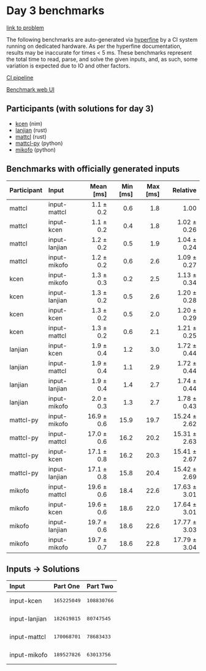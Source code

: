 # Day 3 benchmarks

[link to problem](https://adventofcode.com/2024/day/3)

The following benchmarks are auto-generated via
[hyperfine](https://github.com/sharkdp/hyperfine) by a CI system running on
dedicated hardware. As per the hyperfine documentation, results may be
inaccurate for times < 5 ms. These benchmarks represent the total time to read,
parse, and solve the given inputs, and, as such, some variation is expected due
to IO and other factors.

[CI pipeline](http://ci.papercode.net:8080/teams/main/pipelines/aoc2024)

[Benchmark web UI](https://aoc.ancalagon.black)


## Participants (with solutions for day 3)

- [kcen](https://github.com/kcen/aoc2024) (nim)
- [lanjian](https://github.com/lanjian/aoc-2024) (rust)
- [mattcl](https://github.com/mattcl/aoc2024) (rust)
- [mattcl-py](https://github.com/mattcl/aoc2024-py) (python)
- [mikofo](https://github.com/mikofo/aoc2024) (python)


## Benchmarks with officially generated inputs

| Participant | Input | Mean [ms] | Min [ms] | Max [ms] | Relative |
|:---|:---|---:|---:|---:|---:|
| mattcl | input-mattcl | 1.1 ± 0.2 | 0.6 | 1.8 | 1.00 |
| mattcl | input-kcen | 1.1 ± 0.2 | 0.4 | 1.8 | 1.02 ± 0.26 |
| mattcl | input-lanjian | 1.2 ± 0.2 | 0.5 | 1.9 | 1.04 ± 0.24 |
| mattcl | input-mikofo | 1.2 ± 0.2 | 0.6 | 2.6 | 1.09 ± 0.27 |
| kcen | input-mikofo | 1.3 ± 0.3 | 0.2 | 2.5 | 1.13 ± 0.34 |
| kcen | input-lanjian | 1.3 ± 0.2 | 0.5 | 2.6 | 1.20 ± 0.28 |
| kcen | input-kcen | 1.3 ± 0.2 | 0.5 | 2.0 | 1.20 ± 0.29 |
| kcen | input-mattcl | 1.3 ± 0.2 | 0.6 | 2.1 | 1.21 ± 0.25 |
| lanjian | input-kcen | 1.9 ± 0.4 | 1.2 | 3.0 | 1.72 ± 0.44 |
| lanjian | input-mattcl | 1.9 ± 0.4 | 1.1 | 2.9 | 1.72 ± 0.44 |
| lanjian | input-lanjian | 1.9 ± 0.4 | 1.4 | 2.7 | 1.74 ± 0.44 |
| lanjian | input-mikofo | 2.0 ± 0.3 | 1.3 | 2.7 | 1.78 ± 0.43 |
| mattcl-py | input-mikofo | 16.9 ± 0.6 | 15.9 | 19.7 | 15.24 ± 2.62 |
| mattcl-py | input-mattcl | 17.0 ± 0.6 | 16.2 | 20.2 | 15.31 ± 2.63 |
| mattcl-py | input-kcen | 17.1 ± 0.8 | 16.2 | 20.3 | 15.41 ± 2.67 |
| mattcl-py | input-lanjian | 17.1 ± 0.8 | 15.8 | 20.4 | 15.42 ± 2.69 |
| mikofo | input-mattcl | 19.6 ± 0.6 | 18.4 | 22.6 | 17.63 ± 3.01 |
| mikofo | input-kcen | 19.6 ± 0.6 | 18.6 | 22.0 | 17.64 ± 3.01 |
| mikofo | input-lanjian | 19.7 ± 0.6 | 18.6 | 22.6 | 17.77 ± 3.03 |
| mikofo | input-mikofo | 19.7 ± 0.7 | 18.6 | 22.8 | 17.79 ± 3.04 |


## Inputs -> Solutions

| Input | Part One | Part Two |
|:---|:---|:---|
|input-kcen|<pre>165225049</pre>|<pre>108830766</pre>|
|input-lanjian|<pre>182619815</pre>|<pre>80747545</pre>|
|input-mattcl|<pre>170068701</pre>|<pre>78683433</pre>|
|input-mikofo|<pre>189527826</pre>|<pre>63013756</pre>|